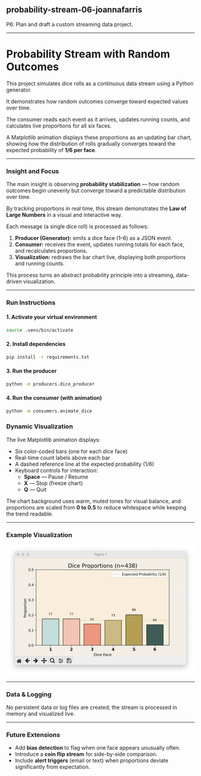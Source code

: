 ## probability-stream-06-joannafarris

P6: Plan and draft a custom streaming data project. 

---

# Probability Stream with Random Outcomes

This project simulates dice rolls as a continuous data stream using a Python generator.  

It demonstrates how random outcomes converge toward expected values over time.

The consumer reads each event as it arrives, updates running counts, and calculates live proportions for all six faces. 

A Matplotlib animation displays these proportions as an updating bar chart, showing how the distribution of rolls gradually converges toward the expected probability of **1/6 per face**.

---

### Insight and Focus

The main insight is observing **probability stabilization** — how random outcomes begin unevenly but converge toward a predictable distribution over time.  

By tracking proportions in real time, this stream demonstrates the **Law of Large Numbers** in a visual and interactive way.

Each message (a single dice roll) is processed as follows:
1. **Producer (Generator):** emits a dice face (1–6) as a JSON event.  
2. **Consumer:** receives the event, updates running totals for each face, and recalculates proportions.  
3. **Visualization:** redraws the bar chart live, displaying both proportions and running counts.

This process turns an abstract probability principle into a streaming, data-driven visualization.


---

### Run Instructions

#### 1. Activate your virtual environment
```bash
source .venv/bin/activate
```

#### 2. Install dependencies  
```bash  
pip install -r requirements.txt 
```

#### 3. Run the producer
```bash
python -m producers.dice_producer
```

#### 4. Run the consumer (with animation) 
```bash 
python -m consumers.animate_dice 
```  

### Dynamic Visualization

The live Matplotlib animation displays:

- Six color-coded bars (one for each dice face)  
- Real-time count labels above each bar  
- A dashed reference line at the expected probability (1/6)  
- Keyboard controls for interaction:  
  - **Space** — Pause / Resume  
  - **X** — Stop (freeze chart)  
  - **Q** — Quit  

The chart background uses warm, muted tones for visual balance, and proportions are scaled from **0 to 0.5** to reduce whitespace while keeping the trend readable.

---

### Example Visualization

![Dice Roll Stream Animation](images/dice_roll_stream_animation.png)

---
### Data & Logging

No persistent data or log files are created; the stream is processed in memory and visualized live.

---

### Future Extensions

- Add **bias detection** to flag when one face appears unusually often.  
- Introduce a **coin flip stream** for side-by-side comparison.  
- Include **alert triggers** (email or text) when proportions deviate significantly from expectation.

